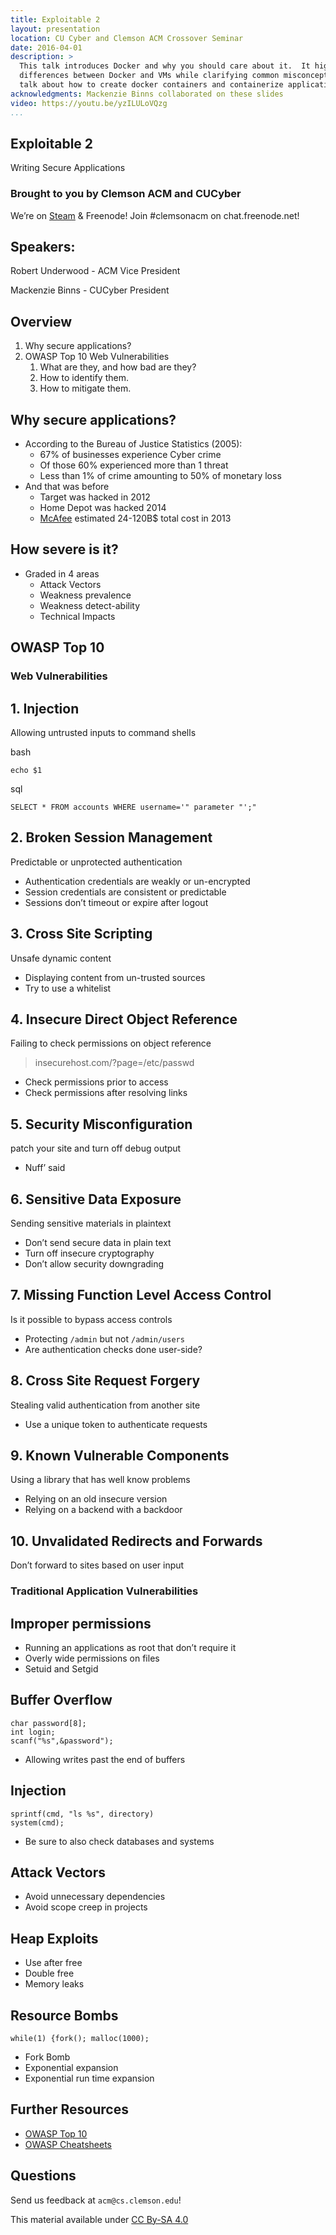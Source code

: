 ```yaml
---
title: Exploitable 2
layout: presentation
location: CU Cyber and Clemson ACM Crossover Seminar
date: 2016-04-01
description: >
  This talk introduces Docker and why you should care about it.  It highlights
  differences between Docker and VMs while clarifying common misconceptions.  I
  talk about how to create docker containers and containerize applications.
acknowledgments: Mackenzie Binns collaborated on these slides
video: https://youtu.be/yzILULoVQzg
...
```

<section id="exploitable-2" class="title-slide slide level1">
<h1>Exploitable 2</h1>
<p>Writing Secure Applications</p>
</section>

<section>
<section id="brought-to-you-by-clemson-acm-and-cucyber" class="title-slide slide level1">
<h1>Brought to you by Clemson ACM and CUCyber</h1>
<p>We’re on <a href="http://steamcommunity.com/groups/clemsonacm">Steam</a> &amp; Freenode! Join #clemsonacm on chat.freenode.net!</p>
</section>
<section id="speakers" class="slide level2">
<h2>Speakers:</h2>
<p>Robert Underwood - ACM Vice President</p>
<p>Mackenzie Binns - CUCyber President</p>
</section></section>
<section id="overview" class="title-slide slide level1">
<h1>Overview</h1>
<ol type="1">
<li>Why secure applications?</li>
<li>OWASP Top 10 Web Vulnerabilities
<ol type="1">
<li>What are they, and how bad are they?</li>
<li>How to identify them.</li>
<li>How to mitigate them.</li>
</ol></li>
</ol>
</section>

<section id="why-secure-applications" class="title-slide slide level1">
<h1>Why secure applications?</h1>
<ul>
<li>According to the Bureau of Justice Statistics (2005):
<ul>
<li>67% of businesses experience Cyber crime</li>
<li>Of those 60% experienced more than 1 threat</li>
<li>Less than 1% of crime amounting to 50% of monetary loss</li>
</ul></li>
<li>And that was before
<ul>
<li>Target was hacked in 2012</li>
<li>Home Depot was hacked 2014</li>
<li><a href="http://www.mcafee.com/us/resources/reports/rp-economic-impact-cybercrime.pdf">McAfee</a> estimated 24-120B$ total cost in 2013</li>
</ul></li>
</ul>
</section>

<section id="how-severe-is-it" class="title-slide slide level1">
<h1>How severe is it?</h1>
<ul>
<li>Graded in 4 areas
<ul>
<li>Attack Vectors</li>
<li>Weakness prevalence</li>
<li>Weakness detect-ability</li>
<li>Technical Impacts</li>
</ul></li>
</ul>
</section>

<section id="owasp-top-10" class="title-slide slide level1">
<h1>OWASP Top 10</h1>

</section>

<section>
<section id="web-vulnerabilities" class="title-slide slide level1">
<h1>Web Vulnerabilities</h1>

</section>
<section id="injection" class="slide level2">
<h2>1. Injection</h2>
<p>Allowing untrusted inputs to command shells</p>
<p>bash</p>
<pre><code>echo $1</code></pre>
<p>sql</p>
<pre><code>SELECT * FROM accounts WHERE username=&#39;&quot; parameter &quot;&#39;;&quot;</code></pre>
</section>
<section id="broken-session-management" class="slide level2">
<h2>2. Broken Session Management</h2>
<p>Predictable or unprotected authentication</p>
<ul>
<li>Authentication credentials are weakly or un-encrypted</li>
<li>Session credentials are consistent or predictable</li>
<li>Sessions don’t timeout or expire after logout</li>
</ul>
</section>
<section id="cross-site-scripting" class="slide level2">
<h2>3. Cross Site Scripting</h2>
<p>Unsafe dynamic content</p>
<ul>
<li>Displaying content from un-trusted sources</li>
<li>Try to use a whitelist</li>
</ul>
</section>
<section id="insecure-direct-object-reference" class="slide level2">
<h2>4. Insecure Direct Object Reference</h2>
<p>Failing to check permissions on object reference</p>
<blockquote>
<p>insecurehost.com/?page=/etc/passwd</p>
</blockquote>
<ul>
<li>Check permissions prior to access</li>
<li>Check permissions after resolving links</li>
</ul>
</section>
<section id="security-misconfiguration" class="slide level2">
<h2>5. Security Misconfiguration</h2>
<p>patch your site and turn off debug output</p>
<ul>
<li>Nuff’ said</li>
</ul>
</section>
<section id="sensitive-data-exposure" class="slide level2">
<h2>6. Sensitive Data Exposure</h2>
<p>Sending sensitive materials in plaintext</p>
<ul>
<li>Don’t send secure data in plain text</li>
<li>Turn off insecure cryptography</li>
<li>Don’t allow security downgrading</li>
</ul>
</section>
<section id="missing-function-level-access-control" class="slide level2">
<h2>7. Missing Function Level Access Control</h2>
<p>Is it possible to bypass access controls</p>
<ul>
<li>Protecting <code>/admin</code> but not <code>/admin/users</code></li>
<li>Are authentication checks done user-side?</li>
</ul>
</section>
<section id="cross-site-request-forgery" class="slide level2">
<h2>8. Cross Site Request Forgery</h2>
<p>Stealing valid authentication from another site</p>
<ul>
<li>Use a unique token to authenticate requests</li>
</ul>
</section>
<section id="known-vulnerable-components" class="slide level2">
<h2>9. Known Vulnerable Components</h2>
<p>Using a library that has well know problems</p>
<ul>
<li>Relying on an old insecure version</li>
<li>Relying on a backend with a backdoor</li>
</ul>
</section>
<section id="unvalidated-redirects-and-forwards" class="slide level2">
<h2>10. Unvalidated Redirects and Forwards</h2>
<p>Don’t forward to sites based on user input</p>
</section></section>
<section>
<section id="traditional-application-vulnerabilities" class="title-slide slide level1">
<h1>Traditional Application Vulnerabilities</h1>

</section>
<section id="improper-permissions" class="slide level2">
<h2>Improper permissions</h2>
<ul>
<li>Running an applications as root that don’t require it</li>
<li>Overly wide permissions on files</li>
<li>Setuid and Setgid</li>
</ul>
</section>
<section id="buffer-overflow" class="slide level2">
<h2>Buffer Overflow</h2>
<pre><code>char password[8];
int login;
scanf(&quot;%s&quot;,&amp;password&quot;);</code></pre>
<ul>
<li>Allowing writes past the end of buffers</li>
</ul>
</section>
<section id="injection-1" class="slide level2">
<h2>Injection</h2>
<pre><code>sprintf(cmd, &quot;ls %s&quot;, directory)
system(cmd);</code></pre>
<ul>
<li>Be sure to also check databases and systems</li>
</ul>
</section>
<section id="attack-vectors" class="slide level2">
<h2>Attack Vectors</h2>
<ul>
<li>Avoid unnecessary dependencies</li>
<li>Avoid scope creep in projects</li>
</ul>
</section>
<section id="heap-exploits" class="slide level2">
<h2>Heap Exploits</h2>
<ul>
<li>Use after free</li>
<li>Double free</li>
<li>Memory leaks</li>
</ul>
</section>
<section id="resource-bombs" class="slide level2">
<h2>Resource Bombs</h2>
<pre><code>while(1) {fork(); malloc(1000);</code></pre>
<ul>
<li>Fork Bomb</li>
<li>Exponential expansion</li>
<li>Exponential run time expansion</li>
</ul>
</section></section>
<section id="further-resources" class="title-slide slide level1">
<h1>Further Resources</h1>
<ul>
<li><a href="http://owasptop10.googlecode.com/files/OWASP%20Top%2010%20-%202013.pdf">OWASP Top 10</a></li>
<li><a href="https://www.owasp.org/images/9/9a/OWASP_Cheatsheets_Book.pdf">OWASP Cheatsheets</a></li>
</ul>
</section>

<section id="questions" class="title-slide slide level1">
<h1>Questions</h1>
<p>Send us feedback at <code>acm@cs.clemson.edu</code>!</p>
<p>This material available under <a href="http://creativecommons.org/licenses/by-sa/4.0/">CC By-SA 4.0</a></p>
</section>

